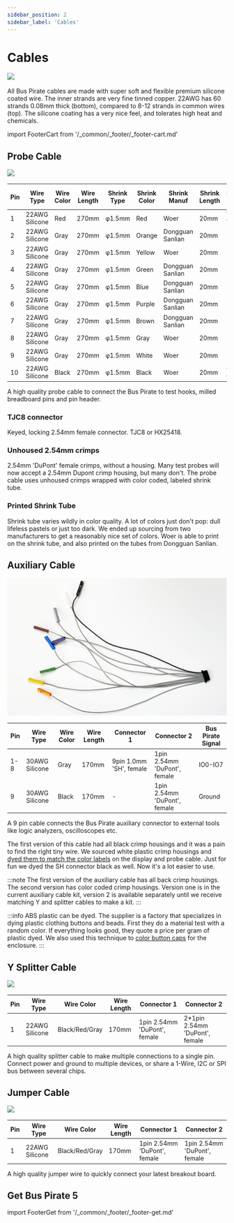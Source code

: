 ```yaml
---
sidebar_position: 2
sidebar_label: 'Cables'
---
```


# Cables

![](./img/cable-wire.jpg)

All Bus Pirate cables are made with super soft and flexible premium silicone coated wire. The inner strands are very fine tinned copper. 22AWG has 60 strands 0.08mm thick (bottom), compared to 8-12 strands in common wires (top). The silicone coating has a very nice feel, and tolerates high heat and chemicals.

import FooterCart from '/_common/_footer/_footer-cart.md' 

<FooterCart/>

## Probe Cable

![](./img/cable-probe.jpg)

|Pin|Wire Type|Wire Color|Wire Length|Shrink Type|Shrink Color|Shrink Manuf|Shrink Length|Shrink Text|Shrink Text Color|
|-|-|-|-|-|-|-|-|-|-|
|1|22AWG Silicone|Red|270mm|φ1.5mm|Red|Woer|20mm|VOUT VOUT|Black|
|2|22AWG Silicone|Gray|270mm|φ1.5mm|Orange|Dongguan Sanlian|20mm|IO0 IO0|Black|
|3|22AWG Silicone|Gray|270mm|φ1.5mm|Yellow|Woer|20mm|IO1 IO1|Black|
|4|22AWG Silicone|Gray|270mm|φ1.5mm|Green|Dongguan Sanlian|20mm|IO2 IO2|Black|
|5|22AWG Silicone|Gray|270mm|φ1.5mm|Blue|Dongguan Sanlian|20mm|IO3 IO3|Black|
|6|22AWG Silicone|Gray|270mm|φ1.5mm|Purple|Dongguan Sanlian|20mm|IO4 IO4|Black|
|7|22AWG Silicone|Gray|270mm|φ1.5mm|Brown|Dongguan Sanlian|20mm|IO5 IO5|Black|
|8|22AWG Silicone|Gray|270mm|φ1.5mm|Gray|Woer|20mm|IO6 IO6|Black|
|9|22AWG Silicone|Gray|270mm|φ1.5mm|White|Woer|20mm|IO7 IO7|Black|
|10|22AWG Silicone|Black|270mm|φ1.5mm|Black|Woer|20mm|GND GND|White|

A high quality probe cable to connect the Bus Pirate to test hooks, milled breadboard pins and pin header.

### TJC8 connector
Keyed, locking 2.54mm female connector. TJC8 or HX25418.

### Unhoused 2.54mm crimps
2.54mm 'DuPont' female crimps, without a housing. Many test probes will now accept a 2.54mm Dupont crimp housing, but many don't. The probe cable uses unhoused crimps wrapped with color coded, labeled shrink tube.

### Printed Shrink Tube

Shrink tube varies wildly in color quality. A lot of colors just don't pop: dull lifeless pastels or just too dark. We ended up sourcing from two manufacturers to get a reasonably nice set of colors. Woer is able to print on the shrink tube, and also printed on the tubes from Dongguan Sanlian.

## Auxiliary Cable 

![](./img/cable-aux-rev1-white.jpg)

|Pin|Wire Type|Wire Color|Wire Length|Connector 1| Connector 2|Bus Pirate Signal|
|-|-|-|-|-|-|-|
|1-8|30AWG Silicone|Gray|170mm|9pin 1.0mm 'SH', female|1pin 2.54mm 'DuPont', female|IO0-IO7|
|9|30AWG Silicone|Black|170mm|-|1pin 2.54mm 'DuPont', female|Ground|

A 9 pin cable connects the Bus Pirate auxiliary connector to external tools like logic analyzers, oscilloscopes etc. 

The first version of this cable had all black crimp housings and it was a pain to find the right tiny wire. We sourced white plastic crimp housings and [dyed them to match the color labels](https://forum.buspirate.com/t/dyed-abs-button-caps/119) on the display and probe cable. Just for fun we dyed the SH connector black as well. Now it's a lot easier to use.

:::note
The first version of the auxiliary cable has all back crimp housings. The second version has color coded crimp housings. Version one is in the current auxiliary cable kit, version 2 is available separately until we receive matching Y and splitter cables to make a kit.
:::

:::info
ABS plastic can be dyed. The supplier is a factory that specializes in dying plastic clothing buttons and beads. First they do a material test with a random color. If everything looks good, they quote a price per gram of plastic dyed. We also used this technique to [color button caps](/enclosure/hardware#dyed-plastic-button-caps) for the enclosure.
:::

## Y Splitter Cable

![](./img/cable-y.jpg)

|Pin|Wire Type|Wire Color|Wire Length|Connector 1| Connector 2|
|-|-|-|-|-|-|
|1|22AWG Silicone|Black/Red/Gray|170mm|1pin 2.54mm 'DuPont', female|2*1pin 2.54mm 'DuPont', female|

A high quality splitter cable to make multiple connections to a single pin. Connect power and ground to multiple devices, or share a 1-Wire, I2C or SPI bus between several chips.

## Jumper Cable

![](./img/cable-jumpers.jpg)

|Pin|Wire Type|Wire Color|Wire Length|Connector 1| Connector 2|
|-|-|-|-|-|-|
|1|22AWG Silicone|Black/Red/Gray|170mm|1pin 2.54mm 'DuPont', female|1pin 2.54mm 'DuPont', female|

A high quality jumper wire to quickly connect your latest breakout board.

## Get Bus Pirate 5
import FooterGet from '/_common/_footer/_footer-get.md' 

<FooterGet/>


